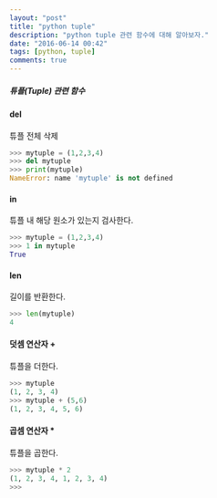 ```yaml
---
layout: "post"
title: "python tuple"
description: "python tuple 관련 함수에 대해 알아보자."
date: "2016-06-14 00:42"
tags: [python, tuple]
comments: true
---
```


##### 튜플(Tuple) 관련 함수

#### del
튜플 전체 삭제


```python
>>> mytuple = (1,2,3,4)
>>> del mytuple
>>> print(mytuple)
NameError: name 'mytuple' is not defined
```


#### in
튜플 내 해당 원소가 있는지 검사한다.

```python
>>> mytuple = (1,2,3,4)
>>> 1 in mytuple
True
```

#### len
길이를 반환한다.

```python
>>> len(mytuple)
4
```

#### 덧셈 연산자 +

튜플을 더한다.

```python
>>> mytuple
(1, 2, 3, 4)
>>> mytuple + (5,6)
(1, 2, 3, 4, 5, 6)
```

#### 곱셈 연산자 *
튜플을 곱한다.

```python
>>> mytuple * 2
(1, 2, 3, 4, 1, 2, 3, 4)
>>>
```

